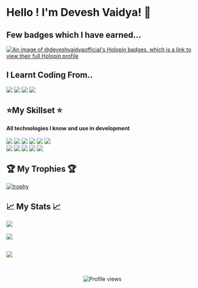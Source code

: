 # Hello ! I'm Devesh Vaidya! 👋

## Few badges which I have earned...


[![An image of @deveshvaidyaofficial's Holopin badges, which is a link to view their full Holopin profile](https://holopin.me/deveshvaidyaofficial)](https://holopin.io/@deveshvaidyaofficial)


## I Learnt Coding From..
<img src="https://img.shields.io/badge/Youtube-%23FF0000.svg?style=for-the-badge&logo=YouTube&logoColor=white"> <img src="https://img.shields.io/badge/Udemy-A435F0?style=for-the-badge&logo=Udemy&logoColor=white"> <img src="https://img.shields.io/badge/freecodecamp-27273D?style=for-the-badge&logo=freecodecamp&logoColor=white"> <img src="https://img.shields.io/badge/Coursera-0056D2?style=for-the-badge&logo=Coursera&logoColor=white">
<br>


## ⭐My Skillset ⭐ 

<b> All technologies I know and use in development </b> <br><br>
<img src="https://img.shields.io/badge/python-3670A0?style=for-the-badge&logo=python&logoColor=ffdd54"> <img src="https://img.shields.io/badge/css3-%231572B6.svg?style=for-the-badge&logo=css3&logoColor=white"> <img src="https://img.shields.io/badge/html5-%23E34F26.svg?style=for-the-badge&logo=html5&logoColor=white"> <img src="https://img.shields.io/badge/javascript-%23323330.svg?style=for-the-badge&logo=javascript&logoColor=%23F7DF1E"> <img src="https://img.shields.io/badge/node.js-6DA55F?style=for-the-badge&logo=node.js&logoColor=white"> <img src="https://img.shields.io/badge/-jest-%23C21325?style=for-the-badge&logo=jest&logoColor=white">
</br><img src="https://img.shields.io/badge/git-%23F05033.svg?style=for-the-badge&logo=git&logoColor=white"> <img src="https://img.shields.io/badge/github-%23121011.svg?style=for-the-badge&logo=github&logoColor=white"> <img src="https://img.shields.io/badge/firebase-%23039BE5.svg?style=for-the-badge&logo=firebase"> 
<img src="https://img.shields.io/badge/express.js-%23404d59.svg?style=for-the-badge&logo=express&logoColor=%2361DAFB"> <img src="https://img.shields.io/badge/NPM-%23000000.svg?style=for-the-badge&logo=npm&logoColor=white"> 

## 🏆 My Trophies 🏆

[![trophy](https://github-profile-trophy.vercel.app/?username=deveshvaidyaofficial&theme=onedark)](https://github.com/ryo-ma/github-profile-trophy)

## 📈 My Stats 📈

<a><img align="center" src="https://github-readme-stats.vercel.app/api?username=deveshvaidyaofficial&theme=tokyonight&layout=compact&card_width=250px" /></a>
</br></br>
<a><img align="center" src="https://github-readme-stats.vercel.app/api/top-langs/?username=deveshvaidyaofficial&theme=tokyonight&layout=compact&card_width=250px" /></a>
</br></br>
<div><a><img align="center" src="https://github-readme-streak-stats.herokuapp.com/?user=deveshvaidyaofficial&theme=tokyonight" /></a></div>
</br></br>

<p align="center">
  <img src="https://komarev.com/ghpvc/?username=deveshvaidyaofficial&label=Profile%20views&color=0e75b6&style=flat" alt="Profile views" />
</p>



